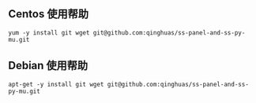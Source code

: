 Centos 使用帮助
---
`yum -y install git wget
git@github.com:qinghuas/ss-panel-and-ss-py-mu.git`

Debian 使用帮助
---
`apt-get -y install git wget
git@github.com:qinghuas/ss-panel-and-ss-py-mu.git`

